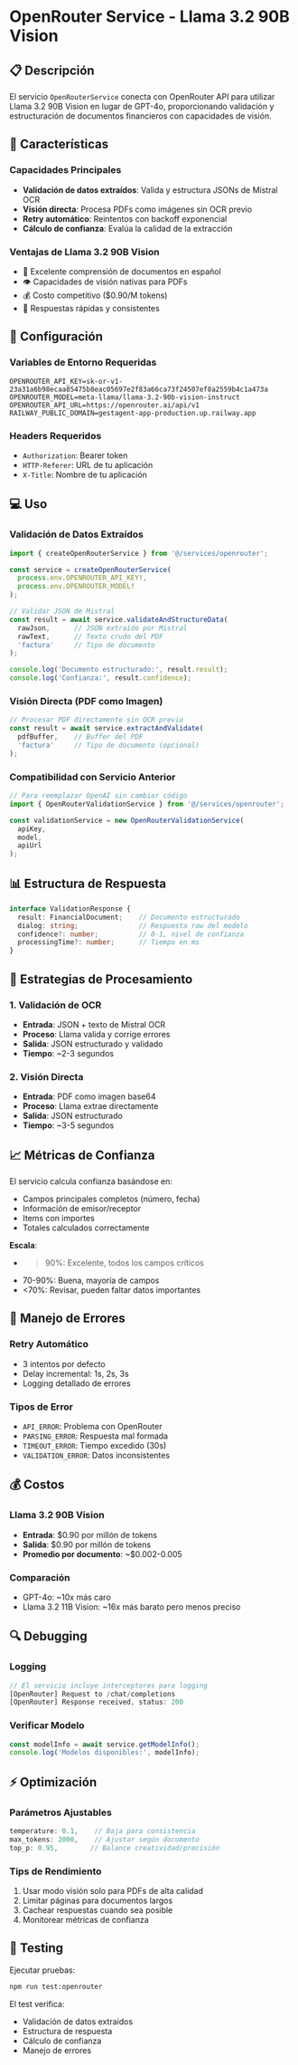 # OpenRouter Service - Llama 3.2 90B Vision

## 📋 Descripción

El servicio `OpenRouterService` conecta con OpenRouter API para utilizar Llama 3.2 90B Vision en lugar de GPT-4o, proporcionando validación y estructuración de documentos financieros con capacidades de visión.

## 🎯 Características

### Capacidades Principales
- **Validación de datos extraídos**: Valida y estructura JSONs de Mistral OCR
- **Visión directa**: Procesa PDFs como imágenes sin OCR previo
- **Retry automático**: Reintentos con backoff exponencial
- **Cálculo de confianza**: Evalúa la calidad de la extracción

### Ventajas de Llama 3.2 90B Vision
- 🎯 Excelente comprensión de documentos en español
- 👁️ Capacidades de visión nativas para PDFs
- 💰 Costo competitivo ($0.90/M tokens)
- 🚀 Respuestas rápidas y consistentes

## 🔧 Configuración

### Variables de Entorno Requeridas
```env
OPENROUTER_API_KEY=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
OPENROUTER_MODEL=meta-llama/llama-3.2-90b-vision-instruct
OPENROUTER_API_URL=https://openrouter.ai/api/v1
RAILWAY_PUBLIC_DOMAIN=gestagent-app-production.up.railway.app
```

### Headers Requeridos
- `Authorization`: Bearer token
- `HTTP-Referer`: URL de tu aplicación
- `X-Title`: Nombre de tu aplicación

## 💻 Uso

### Validación de Datos Extraídos
```typescript
import { createOpenRouterService } from '@/services/openrouter';

const service = createOpenRouterService(
  process.env.OPENROUTER_API_KEY!,
  process.env.OPENROUTER_MODEL!
);

// Validar JSON de Mistral
const result = await service.validateAndStructureData(
  rawJson,      // JSON extraído por Mistral
  rawText,      // Texto crudo del PDF
  'factura'     // Tipo de documento
);

console.log('Documento estructurado:', result.result);
console.log('Confianza:', result.confidence);
```

### Visión Directa (PDF como Imagen)
```typescript
// Procesar PDF directamente sin OCR previo
const result = await service.extractAndValidate(
  pdfBuffer,    // Buffer del PDF
  'factura'     // Tipo de documento (opcional)
);
```

### Compatibilidad con Servicio Anterior
```typescript
// Para reemplazar OpenAI sin cambiar código
import { OpenRouterValidationService } from '@/services/openrouter';

const validationService = new OpenRouterValidationService(
  apiKey,
  model,
  apiUrl
);
```

## 📊 Estructura de Respuesta

```typescript
interface ValidationResponse {
  result: FinancialDocument;    // Documento estructurado
  dialog: string;               // Respuesta raw del modelo
  confidence?: number;          // 0-1, nivel de confianza
  processingTime?: number;      // Tiempo en ms
}
```

## 🔄 Estrategias de Procesamiento

### 1. Validación de OCR
- **Entrada**: JSON + texto de Mistral OCR
- **Proceso**: Llama valida y corrige errores
- **Salida**: JSON estructurado y validado
- **Tiempo**: ~2-3 segundos

### 2. Visión Directa
- **Entrada**: PDF como imagen base64
- **Proceso**: Llama extrae directamente
- **Salida**: JSON estructurado
- **Tiempo**: ~3-5 segundos

## 📈 Métricas de Confianza

El servicio calcula confianza basándose en:
- Campos principales completos (número, fecha)
- Información de emisor/receptor
- Items con importes
- Totales calculados correctamente

**Escala**:
- >90%: Excelente, todos los campos críticos
- 70-90%: Buena, mayoría de campos
- <70%: Revisar, pueden faltar datos importantes

## 🚨 Manejo de Errores

### Retry Automático
- 3 intentos por defecto
- Delay incremental: 1s, 2s, 3s
- Logging detallado de errores

### Tipos de Error
- `API_ERROR`: Problema con OpenRouter
- `PARSING_ERROR`: Respuesta mal formada
- `TIMEOUT_ERROR`: Tiempo excedido (30s)
- `VALIDATION_ERROR`: Datos inconsistentes

## 💰 Costos

### Llama 3.2 90B Vision
- **Entrada**: $0.90 por millón de tokens
- **Salida**: $0.90 por millón de tokens
- **Promedio por documento**: ~$0.002-0.005

### Comparación
- GPT-4o: ~10x más caro
- Llama 3.2 11B Vision: ~16x más barato pero menos preciso

## 🔍 Debugging

### Logging
```typescript
// El servicio incluye interceptores para logging
[OpenRouter] Request to /chat/completions
[OpenRouter] Response received, status: 200
```

### Verificar Modelo
```typescript
const modelInfo = await service.getModelInfo();
console.log('Modelos disponibles:', modelInfo);
```

## ⚡ Optimización

### Parámetros Ajustables
```typescript
temperature: 0.1,    // Baja para consistencia
max_tokens: 2000,    // Ajustar según documento
top_p: 0.95,        // Balance creatividad/precisión
```

### Tips de Rendimiento
1. Usar modo visión solo para PDFs de alta calidad
2. Limitar páginas para documentos largos
3. Cachear respuestas cuando sea posible
4. Monitorear métricas de confianza

## 🧪 Testing

Ejecutar pruebas:
```bash
npm run test:openrouter
```

El test verifica:
- Validación de datos extraídos
- Estructura de respuesta
- Cálculo de confianza
- Manejo de errores
